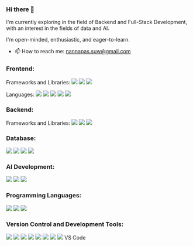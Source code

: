 ### Hi there 👋

I'm currently exploring in the field of Backend and Full-Stack Development, with an interest in the fields of data and AI.

I'm open-minded, enthusiastic, and eager-to-learn.

- 📫 How to reach me: nannapas.suw@gmail.com

### Frontend:
<p>
  Frameworks and Libraries:
  <img src="https://img.shields.io/badge/React-61DAFB?logo=react&logoColor=white&style=flat" />
  <img src="https://img.shields.io/badge/Next.js-000000?logo=nextdotjs&logoColor=white&style=flat" />
  <img src="https://img.shields.io/badge/Auth.js-c031e3?logo=auth0&logoColor=white&style=flat" />
</p>

<p>
  Languages: 
  <img src="https://img.shields.io/badge/Javascript-F7DF1E?logo=Javascript&logoColor=white&style=flat" />
  <img src="https://img.shields.io/badge/Typescript-3178C6?logo=typescript&logoColor=white&style=flat" />
  <img src="https://img.shields.io/badge/html5-E34F26?logo=html5&logoColor=white&style=flat" />
  <img src="https://img.shields.io/badge/css-1572B6?logo=css3&logoColor=white&style=flat" />
  <img src="https://img.shields.io/badge/Tailwind CSS-06B6D4?logo=tailwindcss&logoColor=white&style=flat" />
</p>

### Backend:
<p>
  Frameworks and Libraries:
  <img src="https://img.shields.io/badge/Node.js-5FA04E?logo=Node.js&logoColor=white&style=flat" />
  <img src="https://img.shields.io/badge/Express-000000?logo=Express&logoColor=white&style=flat" />
  <img src="https://img.shields.io/badge/Zod-3E67B1?logo=Zod&logoColor=white&style=flat" />
</p>

### Database:
<p>
  <img src="https://img.shields.io/badge/PostgreSQL-336791?logo=postgresql&logoColor=white&style=flat" />
  <img src="https://img.shields.io/badge/MySQL-00758F?logo=mysql&logoColor=white&style=flat" />
  <img src="https://img.shields.io/badge/Drizzle-C5F74F?logo=drizzle&logoColor=white&style=flat" />
  <img src="https://img.shields.io/badge/MongoDB-47A248?logo=mongodb&logoColor=white&style=flat" />
</p>

### AI Development:
<p>
  <img src="https://img.shields.io/badge/LangChain-1D3C3E?logo=LangChain&logoColor=white&style=flat" />
  <img src="https://img.shields.io/badge/LangGraph-1C3C3C?logo=LangGraph&logoColor=white&style=flat" />
  <img src="https://img.shields.io/badge/Agent Development Kit (Google ADK)-4285F4?style=flat" />
</p>

### Programming Languages:
<p>
  <img src="https://img.shields.io/badge/Python-3776AB?logo=python&logoColor=white&style=flat" />
  <img src="https://img.shields.io/badge/Java-f89b24?logo=mocha&logoColor=white&style=flat" />
  <img src="https://img.shields.io/badge/Kotlin-7F52FF?logo=kotlin&logoColor=white&style=flat" />
</p>

### Version Control and Development Tools:
<p>
  <img src="https://img.shields.io/badge/git-F05032?logo=git&logoColor=white&style=flat" />
  <img src="https://img.shields.io/badge/github-181717?logo=github&logoColor=white&style=flat" />
  <img src="https://img.shields.io/badge/Postman-FF6C37?logo=postman&logoColor=white&style=flat" />
  <img src="https://img.shields.io/badge/Grafana-F46800?logo=grafana&logoColor=white&style=flat" />
  <img src="https://img.shields.io/badge/PGadmin-396c94?logo=postgresql&logoColor=white&style=flat" />
  <img src="https://img.shields.io/badge/Android Studio-3DDC84?logo=androidstudio&logoColor=white&style=flat" />
  <img src="https://img.shields.io/badge/Figma-AE4DFF?logo=figma&logoColor=white&style=flat" />
  <img src="https://img.shields.io/badge/Eclipse IDE-2C2255?logo=eclipseide&logoColor=white&style=flat" />
   VS Code
</p>

<!--
**nnpx/nnpx** is a ✨ _special_ ✨ repository because its `README.md` (this file) appears on your GitHub profile.

Here are some ideas to get you started:

- 🔭 I’m currently working on ...
- 🌱 I’m currently learning ...
- 👯 I’m looking to collaborate on ...
- 🤔 I’m looking for help with ...
- 💬 Ask me about ...
- 📫 How to reach me: nannapas.suw@gmail.com
- 😄 Pronouns: ...
- ⚡ Fun fact: ...
-->
